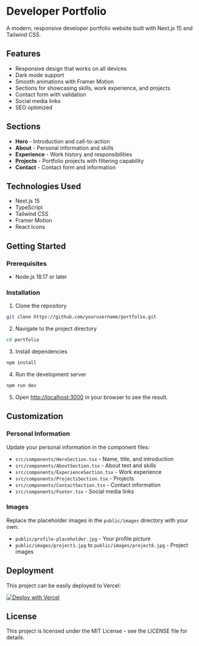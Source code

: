 # Developer Portfolio

A modern, responsive developer portfolio website built with Next.js 15 and Tailwind CSS.

## Features

- Responsive design that works on all devices
- Dark mode support
- Smooth animations with Framer Motion
- Sections for showcasing skills, work experience, and projects
- Contact form with validation
- Social media links
- SEO optimized

## Sections

- **Hero** - Introduction and call-to-action
- **About** - Personal information and skills
- **Experience** - Work history and responsibilities
- **Projects** - Portfolio projects with filtering capability
- **Contact** - Contact form and information

## Technologies Used

- Next.js 15
- TypeScript
- Tailwind CSS
- Framer Motion
- React Icons

## Getting Started

### Prerequisites

- Node.js 18.17 or later

### Installation

1. Clone the repository

```bash
git clone https://github.com/yourusername/portfolio.git
```

2. Navigate to the project directory

```bash
cd portfolio
```

3. Install dependencies

```bash
npm install
```

4. Run the development server

```bash
npm run dev
```

5. Open [http://localhost:3000](http://localhost:3000) in your browser to see the result.

## Customization

### Personal Information

Update your personal information in the component files:

- `src/components/HeroSection.tsx` - Name, title, and introduction
- `src/components/AboutSection.tsx` - About text and skills
- `src/components/ExperienceSection.tsx` - Work experience
- `src/components/ProjectsSection.tsx` - Projects
- `src/components/ContactSection.tsx` - Contact information
- `src/components/Footer.tsx` - Social media links

### Images

Replace the placeholder images in the `public/images` directory with your own:

- `public/profile-placeholder.jpg` - Your profile picture
- `public/images/project1.jpg` to `public/images/project6.jpg` - Project images

## Deployment

This project can be easily deployed to Vercel:

[![Deploy with Vercel](https://vercel.com/button)](https://vercel.com/new/clone?repository-url=https://github.com/yourusername/portfolio)

## License

This project is licensed under the MIT License - see the LICENSE file for details.
